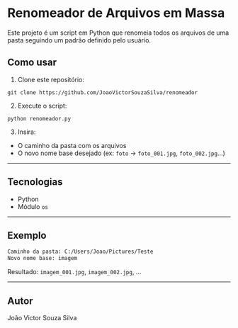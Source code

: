 # Renomeador de Arquivos em Massa

Este projeto é um script em Python que renomeia todos os arquivos de uma pasta seguindo um padrão definido pelo usuário.

## Como usar

1. Clone este repositório:
```
git clone https://github.com/JoaoVictorSouzaSilva/renomeador
```

2. Execute o script:
```
python renomeador.py
```

3. Insira:
- O caminho da pasta com os arquivos
- O novo nome base desejado (ex: `foto` → `foto_001.jpg`, `foto_002.jpg`...)

---

## Tecnologias
- Python
- Módulo `os`

---

## Exemplo
```bash
Caminho da pasta: C:/Users/Joao/Pictures/Teste
Novo nome base: imagem
```
Resultado: `imagem_001.jpg`, `imagem_002.jpg`, ...

---

## Autor
João Victor Souza Silva